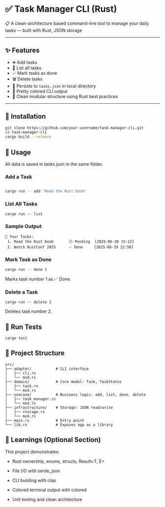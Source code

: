 # ✅ Task Manager CLI (Rust)

📋 A clean-architecture based command-line tool to manage your daily tasks — built with Rust, JSON storage

---

## ✨ Features

- ➕ Add tasks
- 📜 List all tasks
- ✅ Mark tasks as done
- 🗑️ Delete tasks
- 💾 Persists to `tasks.json` in local directory
- 🎨 Pretty colored CLI output
- 🧱 Clean modular structure using Rust best practices

---

## 🚀 Installation

```bash
git clone https://github.com/your-username/task-manager-cli.git
cd task-manager-cli
cargo build --release
```

## 🔧 Usage
All data is saved in tasks.json in the same folder.

### Add a Task
```bash

cargo run -- add "Read the Rust book"
```

### List All Tasks

```
cargo run -- list
```
### Sample Output

```
📝 Your Tasks:
 1. Read the Rust book       🕒 Pending  [2025-06-30 15:12]
 2. Watch RustConf 2025      ✅ Done     [2025-06-29 22:50]
```

### Mark Task as Done
```bash
cargo run -- done 1
```
Marks task number 1 as ✅ Done.

### Delete a Task
```
cargo run -- delete 2
```
Deletes task number 2.

## 🧪 Run Tests
```
cargo test
```

## 🧱 Project Structure

```
src/
├── adapter/           # CLI interface
│   ├── cli.rs
│   └── mod.rs
├── domain/            # Core model: Task, TaskStatus
│   ├── task.rs
│   └── mod.rs
├── usecase/           # Business logic: add, list, done, delete
│   ├── task_manager.rs
│   └── mod.rs
├── infrastructure/    # Storage: JSON read/write
│   ├── storage.rs
│   └── mod.rs
├── main.rs            # Entry point
└── lib.rs             # Exposes app as a library

```

## 🧠 Learnings (Optional Section)
This project demonstrates:

- Rust ownership, enums, structs, Result<T, E>

- File I/O with serde_json

- CLI building with clap

- Colored terminal output with colored

- Unit testing and clean architecture


